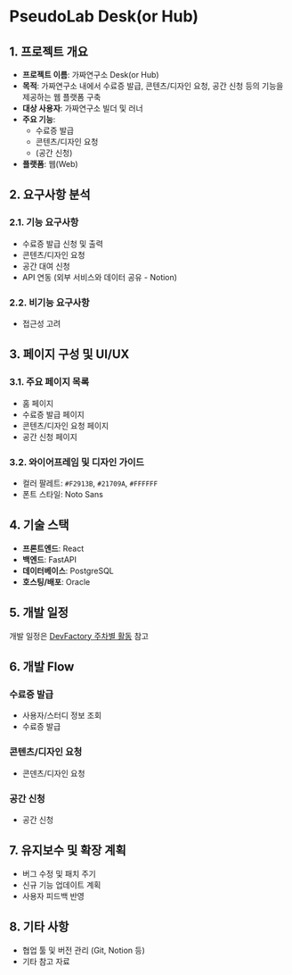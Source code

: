 # PseudoLab Desk(or Hub)

## 1. 프로젝트 개요
- **프로젝트 이름**: 가짜연구소 Desk(or Hub)
- **목적**: 가짜연구소 내에서 수료증 발급, 콘텐츠/디자인 요청, 공간 신청 등의 기능을 제공하는 웹 플랫폼 구축
- **대상 사용자**: 가짜연구소 빌더 및 러너
- **주요 기능**:
  - 수료증 발급
  - 콘텐츠/디자인 요청
  - (공간 신청)
- **플랫폼**: 웹(Web)

## 2. 요구사항 분석
### 2.1. 기능 요구사항
- 수료증 발급 신청 및 출력
- 콘텐츠/디자인 요청
- 공간 대여 신청
- API 연동 (외부 서비스와 데이터 공유 - Notion)

### 2.2. 비기능 요구사항
- 접근성 고려

## 3. 페이지 구성 및 UI/UX
### 3.1. 주요 페이지 목록
- 홈 페이지
- 수료증 발급 페이지
- 콘텐츠/디자인 요청 페이지
- 공간 신청 페이지

### 3.2. 와이어프레임 및 디자인 가이드
- 컬러 팔레트: `#F2913B`, `#21709A`, `#FFFFFF`
- 폰트 스타일: Noto Sans

## 4. 기술 스택
- **프론트엔드**: React
- **백엔드**: FastAPI
- **데이터베이스**: PostgreSQL
- **호스팅/배포**: Oracle

## 5. 개발 일정
개발 일정은 [DevFactory 주차별 활동](https://github.com/Pseudo-Lab/DevFactory?tab=readme-ov-file#-%EC%A3%BC%EC%B0%A8%EB%B3%84-%ED%99%9C%EB%8F%99-activity-history) 참고

## 6. 개발 Flow
### 수료증 발급
- 사용자/스터디 정보 조회
- 수료증 발급
### 콘텐츠/디자인 요청
- 콘덴츠/디자인 요청
### 공간 신청
- 공간 신청

## 7. 유지보수 및 확장 계획
- 버그 수정 및 패치 주기
- 신규 기능 업데이트 계획
- 사용자 피드백 반영

## 8. 기타 사항
- 협업 툴 및 버전 관리 (Git, Notion 등)
- 기타 참고 자료
